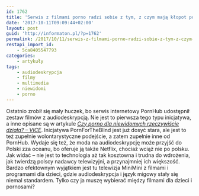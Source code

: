 ```yaml
---
id: 1762
title: 'Serwis z filmami porno radzi sobie z tym, z czym mają kłopot polscy nadawcy telewizyjni'
date: '2017-10-11T09:09:44+02:00'
layout: post
guid: 'http://informaton.pl/?p=1762'
permalink: /2017/10/11/serwis-z-filmami-porno-radzi-sobie-z-tym-z-czym-maja-klopot-polscy-nadawcy-telewizyjni/
restapi_import_id:
    - 5ca8405547793
categories:
    - artykuły
tags:
    - audiodeskrypcja
    - filmy
    - multimedia
    - niewidomi
    - porno
---
```


Ostatnio zrobił się mały huczek, bo serwis internetowy PornHub udostępnił zestaw filmów z audiodeskrypcją. Nie jest to pierwsza tego typu inicjatywa, a inne opisane są w artykule *[Czy porno dla niewidomych rzeczywiście działa? – VICE](https://www.vice.com/pl/article/vd9vd3/porno-dla-niewidomych)*. Inicjatywa PornForTheBlind jest już dosyć stara, ale jest to też zupełnie wolontarystyczne podejście, a zatem zupełnie inne od PornHub. Wydaje się też, że moda na audiodeskrypcję może przyjść do Polski zza oceanu, bo oferuje ją także Netflix, chociaż wciąż nie po polsku. Jak widać – nie jest to technologia aż tak kosztowna i trudna do wdrożenia, jak twierdzą polscy nadawcy telewizyjni, a przynajmniej ich większość. Bardzo efektownym wyjątkiem jest tu telewizja MiniMini z filmami i programami dla dzieci, gdzie audiodeskrypcja i język migowy stały się niemal standardem. Tylko czy ja muszę wybierać między filmami dla dzieci i pornosami?
